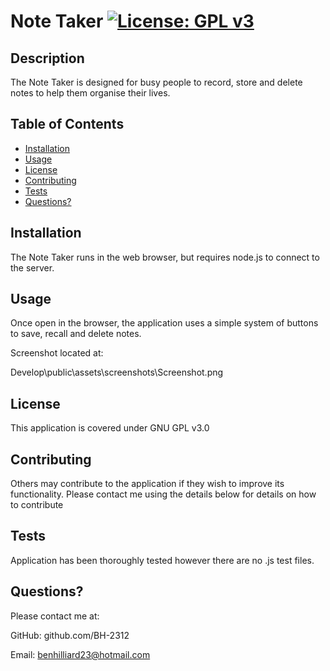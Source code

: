 # Note Taker [![License: GPL v3](https://img.shields.io/badge/License-GPLv3-blue.svg)](https://www.gnu.org/licenses/gpl-3.0)
     
## Description

The Note Taker is designed for busy people to record, store and delete notes to help them organise their lives.

## Table of Contents

* [Installation](##installation)
* [Usage](#usage)
* [License](#license)
* [Contributing](#contributing)
* [Tests](#tests)
* [Questions?](#questions)


## Installation

The Note Taker runs in the web browser, but requires node.js to connect to the server. 

## Usage

Once open in the browser, the application uses a simple system of buttons to save, recall and delete notes.

Screenshot located at:

Develop\public\assets\screenshots\Screenshot.png

## License

This application is covered under GNU GPL v3.0
    
## Contributing

Others may contribute to the application if they wish to improve its functionality. Please contact me using the details below for details on how to contribute

## Tests

Application has been thoroughly tested however there are no .js test files.
    
## Questions?

Please contact me at:

GitHub: github.com/BH-2312

Email: benhilliard23@hotmail.com
